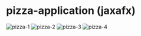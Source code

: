# pizza-application (jaxafx)
![pizza-1](https://user-images.githubusercontent.com/107927376/196277789-c2237e33-e506-4b4b-adc9-f7bf401ba829.png)
![pizza-2](https://user-images.githubusercontent.com/107927376/196278670-14a6eb51-2879-4a7d-be1e-b5433649e6c0.png)
![pizza-3](https://user-images.githubusercontent.com/107927376/196278037-847d9894-6ccf-41a0-8ee4-7ca1ea9d67b3.png)
![pizza-4](https://user-images.githubusercontent.com/107927376/196278052-9a2df35d-8c75-40c3-aa1f-503ce78b21cb.png)
